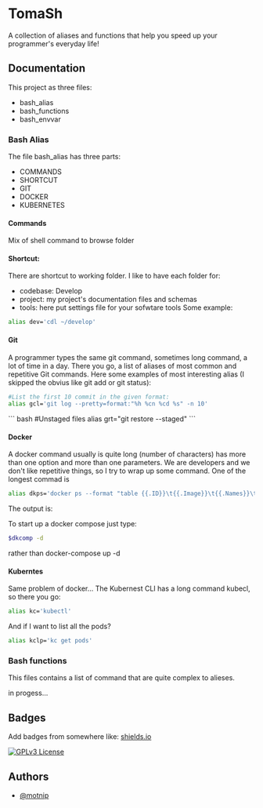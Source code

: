 
# TomaSh
A collection of aliases and functions that help you speed up your programmer's everyday life!


  
## Documentation

This project as three files:
- bash_alias
- bash_functions
- bash_envvar
  
### Bash Alias
The file bash_alias has three parts:
- COMMANDS
- SHORTCUT
- GIT
- DOCKER
- KUBERNETES

#### Commands
Mix of shell command to browse folder

#### Shortcut: 
There are shortcut to working folder.
I like to have each folder for:
 - codebase: Develop
 - project: my project's documentation files and schemas
 - tools: here put settings file for your sofwtare tools
Some example:
``` bash
alias dev='cdl ~/develop'
```
#### Git
A programmer types the same git command, sometimes long command, a lot of time in a day. 
There you go, a list of aliases of most common and repetitive Git commands.
Here some examples of most interesting alias (I skipped the obvius like git add or git status):
``` bash
#List the first 10 commit in the given format:
alias gcl='git log --pretty=format:"%h %cn %cd %s" -n 10'
```
<PUT PICTURE HERE>
``` bash
#Unstaged files
alias grt="git restore --staged"
```

#### Docker
A docker command usually is quite long (number of characters) has more than one option and more than one parameters. 
We are developers and we don't like repetitive things, so I try to wrap up some command.
One of the longest commad is
``` bash
alias dkps='docker ps --format "table {{.ID}}\t{{.Image}}\t{{.Names}}\t{{.Status}}\t{{.Port}}"'
```
The output is:

To start up a docker compose just type:
``` bash
$dkcomp -d
```
rather than docker-compose up -d

#### Kuberntes
Same problem of docker...
The Kubernest CLI has a long command kubecl, so there you go:
``` bash
alias kc='kubectl'
```
And if I want to list all the pods?
``` bash
alias kclp='kc get pods'
```

### Bash functions
This files contains a list of command that are quite complex to alieses.

<work> in progess...</work>
## Badges

Add badges from somewhere like: [shields.io](https://shields.io/)

[![GPLv3 License](https://img.shields.io/badge/License-GPL%20v3-yellow.svg)](https://opensource.org/licenses/)

  
## Authors

- [@motnip](https://www.github.com/motnip)

  
